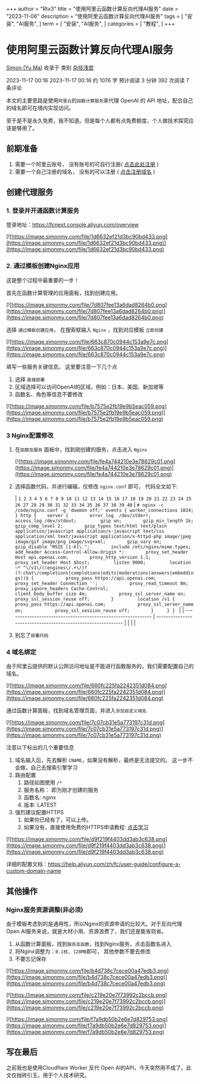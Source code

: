 +++
author = "Rtx3"
title = "使用阿里云函数计算反向代理AI服务"
date = "2023-11-06"
description = "使用阿里云函数计算反向代理AI服务"
tags = [
    "安装",
    "AI服务",
]
term =  [
    "安装",
    "AI服务",
]
categories = [
    "教程",
]
+++
# 使用阿里云函数计算反向代理AI服务

[Simon (Yu Ma)](https://simonmy.com/) 收录于 类别 [杂技浅尝](https://simonmy.com/categories/杂技浅尝.html)

 2023-11-17 00:16 2023-11-17 00:16 约 1076 字  预计阅读 3 分钟 392 次阅读 7 条评论 

本文的主要思路是使用`阿里云`的`函数计算服务`来代理 OpenAI 的 API 地址，配合自己的域名即可在境内实现访问。

至于是不是永久免费，我不知道。但是每个人都有点免费额度，个人做技术探究应该是够用了。

## 前期准备

1. 需要一个阿里云账号， 没有账号的可自行注册( [点击此处注册](https://account.aliyun.com/register/qr_register.htm?oauth_callback=https%3A%2F%2Fwww.aliyun.com) )
2. 需要一个自己注册的域名， 没有的可以注册 ( [点击注册域名](https://wanwang.aliyun.com/) )

## 创建代理服务

### 1. 登录并开通函数计算服务

登录地址：https://fcnext.console.aliyun.com/overview



[![https://image.simonmy.com/file/1d6632ef21d3bc90bd433.png](https://image.simonmy.com/file/1d6632ef21d3bc90bd433.png)](https://image.simonmy.com/file/1d6632ef21d3bc90bd433.png)



### 2. 通过模板创建Nginx应用

这是整个过程中最重要的一步！

首先在函数计算管理的应用面板，找到创建应用。



[![https://image.simonmy.com/file/7d807fee13a6dad8264b0.png](https://image.simonmy.com/file/7d807fee13a6dad8264b0.png)](https://image.simonmy.com/file/7d807fee13a6dad8264b0.png)



选择 `通过模板创建应用`， 在搜索框输入 `Nginx` ，找到对应模板 `立即创建`



[![https://image.simonmy.com/file/663c870c0944c153a9e7c.png](https://image.simonmy.com/file/663c870c0944c153a9e7c.png)](https://image.simonmy.com/file/663c870c0944c153a9e7c.png)



填写一些服务关键信息。 这里要注意一下几个点

1. 选择 `直接部署`
2. 区域选择可以访问OpenAI的区域，例如：日本、美国、新加坡等
3. 函数名、角色等信息不要修改



[![https://image.simonmy.com/file/b7575e2fb19e9b5eac059.png](https://image.simonmy.com/file/b7575e2fb19e9b5eac059.png)](https://image.simonmy.com/file/b7575e2fb19e9b5eac059.png)



### 3 Nginx配置修改

1. 在`函数及服务` 面板中，找到刚创建的服务，点击进入 `Nginx`

   

   [![https://image.simonmy.com/file/fe4a744210e3e78629c01.png](https://image.simonmy.com/file/fe4a744210e3e78629c01.png)](https://image.simonmy.com/file/fe4a744210e3e78629c01.png)

   

2. 选择函数代码，并进行编辑，仅修改 `nginx.conf` 即可， 代码全文如下:

   | ` 1 2 3 4 5 6 7 8 9 10 11 12 13 14 15 16 17 18 19 20 21 22 23 24 25 26 27 28 29 30 31 32 33 34 35 36 37 38 39 40 ` | `# nginx -c /code/nginx.conf -g 'daemon off;' events { worker_connections 1024; } http {    server {        error_log  /dev/stderr;        access_log /dev/stdout;         gzip on;        gzip_min_length 1k;        gzip_comp_level 2;        gzip_types text/html text/plain application/javascript application/x-javascript text/css application/xml text/javascript application/x-httpd-php image/jpeg image/gif image/png image/svg+xml;        gzip_vary on;        gzip_disable "MSIE [1-6]\.";        include /etc/nginx/mime.types;        add_header Access-Control-Allow-Origin *;        proxy_set_header Host api.openai.com;        proxy_http_version 1.1;        proxy_set_header Host $host;         listen 9000;         location ~* ^\/v1\/((engines\/.+\/)?(?:chat\/completions|completions|edits|moderations|answers|embeddings))$ {            proxy_pass https://api.openai.com;            proxy_set_header Connection '';            proxy_read_timeout 8m;            proxy_ignore_headers Cache-Control;            client_body_buffer_size 4m;            proxy_ssl_server_name on;            proxy_ssl_session_reuse off;        }         location /v1 {            proxy_pass https://api.openai.com;            proxy_ssl_server_name on;            proxy_ssl_session_reuse off;        }     } } ` |
   | ------------------------------------------------------------ | ------------------------------------------------------------ |
   |                                                              |                                                              |

3. 别忘了`部署代码`

### 4 域名绑定

由于阿里云提供的默认公网访问地址是不能进行函数服务的，我们需要配置自己的域名。



[![https://image.simonmy.com/file/660fc225fa2242351d084.png](https://image.simonmy.com/file/660fc225fa2242351d084.png)](https://image.simonmy.com/file/660fc225fa2242351d084.png)



通过函数计算面板，找到域名管理页面，并进入`添加自定义域名`



[![https://image.simonmy.com/file/7c07cb31e5a773197c31d.png](https://image.simonmy.com/file/7c07cb31e5a773197c31d.png)](https://image.simonmy.com/file/7c07cb31e5a773197c31d.png)



注意以下标出的几个重要信息

1. 域名输入后，先去解析 `CNAME`，如果没有解析，最终是无法提交的。 这一步不会做，自己去搜索引擎学习
2. 路由配置
   1. 路径如图使用 `/*`
   2. 服务名称： 即为刚才创建的服务
   3. 函数名: nginx
   4. 版本: LATEST
3. 强烈建议配置HTTPS
   1. 如果你已经有了，可以上传。
   2. 如果没有，直接使用免费的HTTPS申请教程: [点击学习](https://developer.aliyun.com/article/1212043)



[![https://image.simonmy.com/file/d9f219f4403dd3ab3c638.png](https://image.simonmy.com/file/d9f219f4403dd3ab3c638.png)](https://image.simonmy.com/file/d9f219f4403dd3ab3c638.png)



详细的配置文档：https://help.aliyun.com/zh/fc/user-guide/configure-a-custom-domain-name

## 其他操作

### Nginx服务资源调整(非必须)

由于模板考虑到的是通用性，所以Nginx的资源申请的比较大。对于反向代理Open AI服务来说，就是大材小用、资源浪费了，我们还是能省则省。

1. 从函数计算面板，找到`服务及函数`，找到Nginx服务，点击函数名进入
2. 将Nginx调整为：`0.1核, 128MB`即可， 其他参数不要去修改
3. 不要忘记保存



[![https://image.simonmy.com/file/b4d738c7cece00a47edb3.png](https://image.simonmy.com/file/b4d738c7cece00a47edb3.png)](https://image.simonmy.com/file/b4d738c7cece00a47edb3.png)





[![https://image.simonmy.com/file/c219e20e7f73992c2bccb.png](https://image.simonmy.com/file/c219e20e7f73992c2bccb.png)](https://image.simonmy.com/file/c219e20e7f73992c2bccb.png)





[![https://image.simonmy.com/file/f7a9db50b2e6e7d829753.png](https://image.simonmy.com/file/f7a9db50b2e6e7d829753.png)](https://image.simonmy.com/file/f7a9db50b2e6e7d829753.png)



## 写在最后

之前我也是使用Cloudflare Worker 反代 Open AI的API，今天突然用不成了。此文仅抛砖引玉，用于个人技术研究。